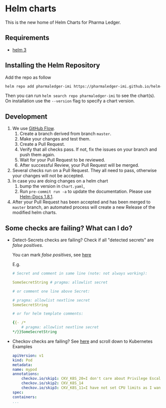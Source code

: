 # Helm charts

This is the new home of Helm Charts for Pharma Ledger.

## Requirements

- [helm 3](https://helm.sh/docs/intro/install/)

## Installing the Helm Repository

Add the repo as follow

```bash
helm repo add pharmaledger-imi https://pharmaledger-imi.github.io/helm-charts
```

Then you can run `helm search repo pharmaledger-imi` to see the chart(s). On installation use the `--version` flag to specify a chart version.

## Development

1. We use [GitHub Flow](https://docs.github.com/en/get-started/quickstart/github-flow).
    1. Create a branch derived from branch `master`.
    2. Make your changes and test them.
    3. Create a Pull Request.
    4. Verify that all checks pass. If not, fix the issues on your branch and push them again.
    5. Wait for your Pull Request to be reviewed.
    6. After successful Review, your Pull Request will be merged.
2. Several checks run on a Pull Request. They all need to pass, otherwise your changes will not be accepted.
3. In case you are doing changes on a helm chart
    1. bump the version in `Chart.yaml`,
    2. Run `pre-commit run -a` to update the documentation. Please use [Helm-Docs 1.8.1](https://github.com/norwoodj/helm-docs/releases/tag/v1.8.1).
4. After your Pull Request has been accepted and has been merged to `master` branch, an automated process will create a new Release of the modified helm charts.

## Some checks are failing? What can I do?

- Detect-Secrets checks are failing? Check if all "detected secrets" are *false positives*.

    You can mark *false positives*, see [here](https://github.com/Yelp/detect-secrets#inline-allowlisting)

    E.g.

    ```yaml
    # Secret and comment in same line (note: not always working):

    SomeSecretString # pragma: allowlist secret

    # or comment one line above Secret:

    # pragma: allowlist nextline secret
    SomeSecretString

    # or for helm template comments:

    {{- /*
        # pragma: allowlist nextline secret
    */}}SomeSecretString

    ```

- Checkov checks are failing? See [here](https://www.checkov.io/2.Basics/Suppressing%20and%20Skipping%20Policies.html) and scroll down to Kubernetes Examples

    ```yaml
    apiVersion: v1
    kind: Pod
    metadata:
    name: mypod
    annotations:
        checkov.io/skip1: CKV_K8S_20=I don't care about Privilege Escalation :-O
        checkov.io/skip2: CKV_K8S_14
        checkov.io/skip3: CKV_K8S_11=I have not set CPU limits as I want BestEffort QoS
    spec:
    containers:
    ...
    
    ```
